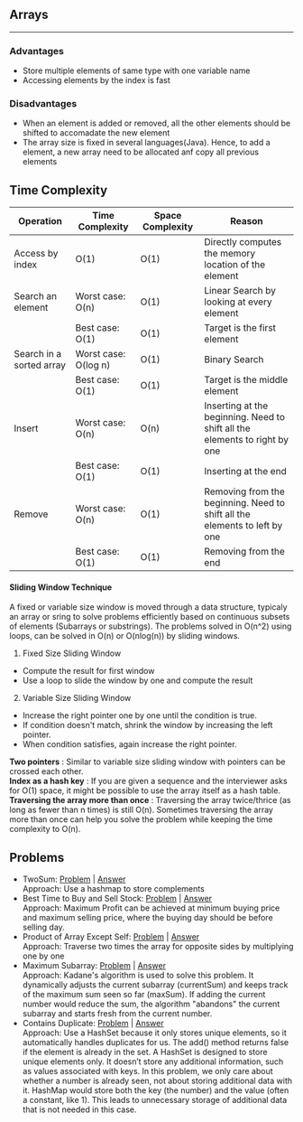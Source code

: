 ## Arrays
---
### Advantages
- Store multiple elements of same type with one variable name
- Accessing elements by the index is fast

### Disadvantages
- When an element is added or removed, all the other elements should be shifted to accomadate the new element
- The array size is fixed in several languages(Java). Hence, to add a element, a new array need to be allocated anf copy all previous elements

## Time Complexity

| Operation                | Time Complexity      | Space Complexity | Reason                                                                     |
|--------------------------|----------------------|------------------|----------------------------------------------------------------------------|
| Access by index          | O(1)                 | O(1)             | Directly computes the memory location of the element                       |
| Search an element        | Worst case: O(n)     | O(1)             | Linear Search by looking at every element                                  |
|                          | Best case:  O(1)     | O(1)             | Target is the first element                                                | 
| Search in a sorted array | Worst case: O(log n) | O(1)             | Binary Search                                                              |
|                          | Best case:  O(1)     | O(1)             | Target is the middle element                                               | 
| Insert                   | Worst case: O(n)     | O(n)             | Inserting at the beginning. Need to shift all the elements to right by one |
|                          | Best case:  O(1)     | O(1)             | Inserting at the end                                                       |
| Remove                   | Worst case: O(n)     | O(1)             | Removing from the beginning. Need to shift all the elements to left by one |
|                          | Best case:  O(1)     | O(1)             | Removing from the end                                                      |

#### Sliding Window Technique

A fixed or variable size window is moved through a data structure, typicaly an array or sring to solve problems efficiently based on continuous subsets of elements (Subarrays or substrings).
The problems solved in O(n^2) using loops, can be solved in O(n) or O(nlog(n)) by sliding windows.

1) Fixed Size Sliding Window
  - Compute the result for first window
  - Use a loop to slide the window by one and compute the result
2) Variable Size Sliding Window
  - Increase the right pointer one by one until the condition is true.
  - If condition doesn't match, shrink the window by increasing the left pointer.
  - When condition satisfies, again increase the right pointer.

**Two pointers** : Similar to variable size sliding window with pointers can be crossed each other.   
**Index as a hash key** : If you are given a sequence and the interviewer asks for O(1) space, it might be possible to use the array itself as a hash table.  
**Traversing the array more than once** : Traversing the array twice/thrice (as long as fewer than n times) is still O(n). Sometimes traversing the array more than once can help you solve the problem while keeping the time complexity to O(n). 

## Problems
- TwoSum: [Problem](https://leetcode.com/problems/two-sum/description/) | [Answer](TwoSum.java)  
Approach: Use a hashmap to store complements
- Best Time to Buy and Sell Stock: [Problem](https://leetcode.com/problems/best-time-to-buy-and-sell-stock/description/) | [Answer](MaxProfit.java)   
Approach: Maximum Profit can be achieved at minimum buying price and maximum selling price, where the buying day should be before selling day.
- Product of Array Except Self: [Problem](https://leetcode.com/problems/product-of-array-except-self/description/) | [Answer](ProductOfArrayExceptSelf.java)  
Approach: Traverse two times the array for opposite sides by multiplying one by one
- Maximum Subarray: [Problem](https://leetcode.com/problems/maximum-subarray/description/) | [Answer](MaximumSubarray.java)  
Approach: Kadane's algorithm is used to solve this problem. 
It dynamically adjusts the current subarray (currentSum) and keeps track of the maximum sum seen so far (maxSum). 
If adding the current number would reduce the sum, the algorithm "abandons" the current subarray and starts fresh from the current number.
- Contains Duplicate: [Problem](https://leetcode.com/problems/contains-duplicate/description/) | [Answer]()  
Approach: Use a HashSet because it only stores unique elements, so it automatically handles duplicates for us. The add() method returns false if the element is already in the set.
  A HashSet is designed to store unique elements only. It doesn’t store any additional information, such as values associated with keys. In this problem, we only care about whether a number is already seen, not about storing additional data with it.
  HashMap would store both the key (the number) and the value (often a constant, like 1). This leads to unnecessary storage of additional data that is not needed in this case.